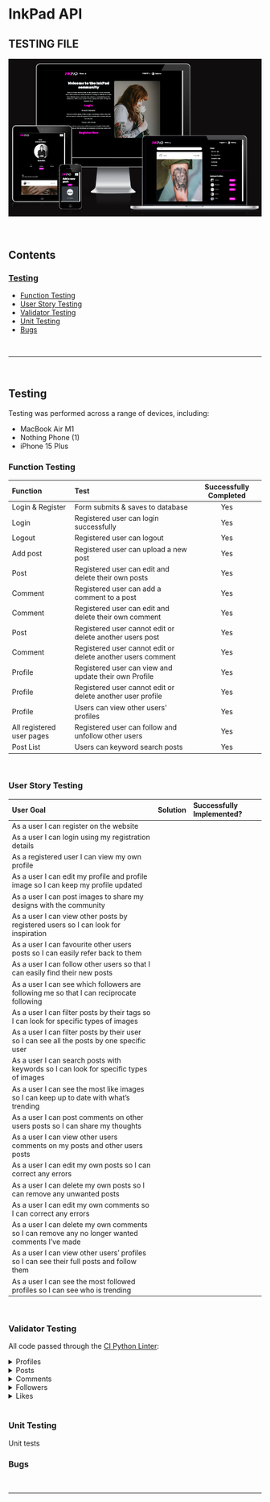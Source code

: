 # InkPad API

## TESTING FILE

![Image of website across different devices](static/readme_images/responsiveimg.webp)

<br>

## Contents

### [Testing](#testing-1)
- [Function Testing](#function-testing)
- [User Story Testing](#user-story-testing)
- [Validator Testing](#validator-testing)
- [Unit Testing](#unit-testing)
- [Bugs](#bugs)

<br>

----

<br>

## Testing
Testing was performed across a range of devices, including:
- MacBook Air M1
- Nothing Phone (1)
- iPhone 15 Plus

### **Function Testing**

| Function                  | Test                                                                     | Successfully Completed |
| :------------------------ | :----------------------------------------------------------------------- | :--------------------: |
| Login & Register          | Form submits & saves to database                                         |          Yes           |
| Login                     | Registered user can login successfully                                   |          Yes           |
| Logout                    | Registered user can logout                                               |          Yes           |
| Add post                  | Registered user can upload a new post                                    |          Yes           |
| Post                      | Registered user can edit and delete their own posts                      |          Yes           |
| Comment                   | Registered user can add a comment to a post                              |          Yes           |
| Comment                   | Registered user can edit and delete their own comment                    |          Yes           |
| Post                      | Registered user cannot edit or delete another users post                 |          Yes           |
| Comment                   | Registered user cannot edit or delete another users comment              |          Yes           |
| Profile                   | Registered user can view and update their own Profile                    |          Yes           |
| Profile                   | Registered user cannot edit or delete another user profile               |          Yes           |
| Profile                   | Users can view other users' profiles                                     |          Yes           |
| All registered user pages | Registered user can follow and unfollow other users                      |          Yes           |
| Post List                 | Users can keyword search posts                                           |          Yes           |


<br>

### **User Story Testing**


| User Goal                                                                                      | Solution    | Successfully Implemented? |
| :--------------------------------------------------------------------------------------------- | :--------   | :-----------------------  |
| As a user I can register on the website                                                        |             |                           |
| As a user I can login using my registration details                                            |             |                           |
| As a registered user I can view my own profile                                                 |             |                           |   
| As a user I can edit my profile and profile image so I can keep my profile updated             |             |                           |
| As a user I can post images to share my designs with the community                             |             |                           | 
| As a user I can view other posts by registered users so I can look for inspiration             |             |                           |
| As a user I can favourite other users posts so I can easily refer back to them                 |             |                           |
| As a user I can follow other users so that I can easily find their new posts                   |             |                           | 
| As a user I can see which followers are following me so that I can reciprocate following       |             |                           | 
| As a user I can filter posts by their tags so I can look for specific types of images          |             |                           |
| As a user I can filter posts by their user so I can see all the posts by one specific user     |             |                           |
| As a user I can search posts with keywords so I can look for specific types of images          |             |                           |
| As a user I can see the most like images so I can keep up to date with what’s trending         |             |                           |
| As a user I can post comments on other users posts so I can share my thoughts                  |             |                           |
| As a user I can view other users comments on my posts and other users posts                    |             |                           |
| As a user I can edit my own posts so I can correct any errors                                  |             |                           | 
| As a user I can delete my own posts so I can remove any unwanted posts                         |             |                           | 
| As a user I can edit my own comments so I can correct any errors                               |             |                           | 
| As a user I can delete my own comments so I can remove any no longer wanted comments I’ve made |             |                           |
| As a user I can view other users’ profiles so I can see their full posts and follow them       |             |                           |
| As a user I can see the most followed profiles so I can see who is trending                    |             |                           |

<br>

### **Validator Testing**

All code passed through the [CI Python Linter](https://pep8ci.herokuapp.com/):

<details>
<summary>Profiles</summary>

![Screenshot of CI Python Linter Profiles: urls.py](static/readme_images/profiles_urls.webp)
![Screenshot of CI Python Linter Profiles: models.py](static/readme_images/profiles_models.webp)
![Screenshot of CI Python Linter Profiles: serializers.py](static/readme_images/profiles_serializers.webp)
![Screenshot of CI Python Linter Profiles: views.py](static/readme_images/profiles_views.webp)

</details>
<details>
<summary>Posts</summary>

![Screenshot of CI Python Linter Posts: urls.py](static/readme_images/post_urls.webp)
![Screenshot of CI Python Linter Posts: models.py](static/readme_images/post_models.webp)
![Screenshot of CI Python Linter Posts: serializers.py](static/readme_images/post_serializers.webp)
![Screenshot of CI Python Linter Posts: views.py](static/readme_images/post_views.webp)

</details>
<details>
<summary>Comments</summary>

![Screenshot of CI Python Linter Comments: urls.py](static/readme_images/comments_urls.webp)
![Screenshot of CI Python Linter Comments: models.py](static/readme_images/comments_models.webp)
![Screenshot of CI Python Linter Comments: serializers.py](static/readme_images/comments_serializers.webp)
![Screenshot of CI Python Linter Comments: views.py](static/readme_images/comments_views.webp)

</details>
<details>
<summary>Followers</summary>

![Screenshot of CI Python Linter Followers: urls.py](static/readme_images/followers_urls.webp)
![Screenshot of CI Python Linter Followers: models.py](static/readme_images/followers_models.webp)
![Screenshot of CI Python Linter Followers: serializers.py](static/readme_images/followers_serializers.webp)
![Screenshot of CI Python Linter Followers: views.py](static/readme_images/followers_views.webp)

</details>
<details>
<summary>Likes</summary>

![Screenshot of CI Python Linter Likes: urls.py](static/readme_images/likes_urls.webp)
![Screenshot of CI Python Linter Likes: models.py](static/readme_images/likes_models.webp)
![Screenshot of CI Python Linter Likes: serializers.py](static/readme_images/likes_serializers.webp)
![Screenshot of CI Python Linter Likes: views.py](static/readme_images/likes_views.webp)

</details>

<br>

### **Unit Testing**

Unit tests

### **Bugs**



<br>

---